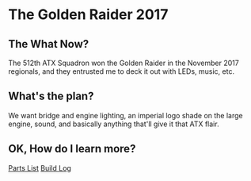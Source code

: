 # The Golden Raider 2017

## The What Now?

The 512th ATX Squadron won the Golden Raider in the November 2017 regionals, and they entrusted me to deck it out with LEDs, music, etc. 

## What's the plan?

We want bridge and engine lighting, an imperial logo shade on the large engine, sound, and basically anything that'll give it that ATX flair.

## OK, How do I learn more?

[Parts List](./DOCS/PARTS.md)
[Build Log](./LOGS/)